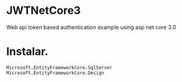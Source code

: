 # JWTNetCore3
Web api token based authentication example using asp net core 3.0

# Instalar.

 ```
Microsoft.EntityFrameworkCore.SqlServer
Microsoft.EntityFrameworkCore.Design
 ```
